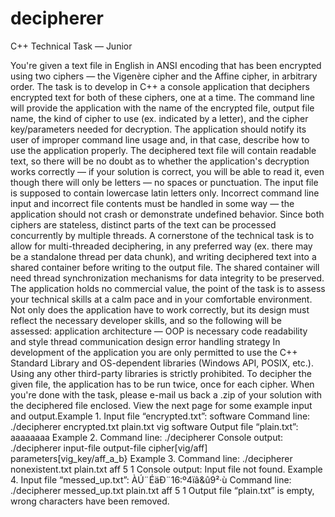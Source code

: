 # decipherer
  C++ Technical Task — Junior
  
  You're given a text file in English in ANSI encoding that has been encrypted using two ciphers — the Vigenère cipher and the Affine cipher, in arbitrary order. The task is to develop in C++ a console application that deciphers encrypted text for both of these ciphers, one at a time.
The command line will provide the application with the name of the encrypted file, output file name, the kind of cipher to use (ex. indicated by a letter), and the cipher key/parameters needed for decryption. The application should notify its user of improper command line usage and, in that case, describe how to use the application properly. The deciphered text file will contain readable text, so there will be no doubt as to whether the application's decryption works correctly — if your solution is correct, you will be able to read it, even though there will only be letters — no spaces or punctuation. The input file is supposed to contain lowercase latin letters only. Incorrect command line input and incorrect file contents must be handled in some way — the application should not crash or demonstrate undefined behavior.
Since both ciphers are stateless, distinct parts of the text can be processed concurrently by multiple threads. A cornerstone of the technical task is to allow for multi-threaded deciphering, in any preferred way (ex. there may be a standalone thread per data chunk), and writing deciphered text into a shared container before writing to the output file. The shared container will need thread synchronization mechanisms for data integrity to be preserved.
The application holds no commercial value, the point of the task is to assess your technical skills at a calm pace and in your comfortable environment. Not only does the application have to work correctly, but its design must reflect the necessary developer skills, and so the following will be assessed:
application architecture — OOP is necessary
code readability and style
thread communication design
error handling strategy
In development of the application you are only permitted to use the C++ Standard Library and OS-dependent libraries (Windows API, POSIX, etc.). Using any other third-party libraries is strictly prohibited.
To decipher the given file, the application has to be run twice, once for each cipher. When you're done with the task, please e-mail us back a .zip of your solution with the deciphered file enclosed.
View the next page for some example input and output.Example 1.
Input file “encrypted.txt”:
software
Command line:
./decipherer encrypted.txt plain.txt vig software
Output file “plain.txt”:
aaaaaaaa
Example 2.
Command line:
./decipherer
Console output:
./decipherer input-file output-file cipher[vig/aff] parameters[vig_key/aff_a_b}
Example 3.
Command line:
./decipherer nonexistent.txt plain.txt aff 5 1
Console output:
Input file not found.
Example 4.
Input file “messed_up.txt”:
ÀÚ¨ÉäÐ¨16:º4ïâ&û9²·ù
Command line:
./decipherer messed_up.txt plain.txt aff 5 1
Output file “plain.txt” is empty, wrong characters have been removed.
